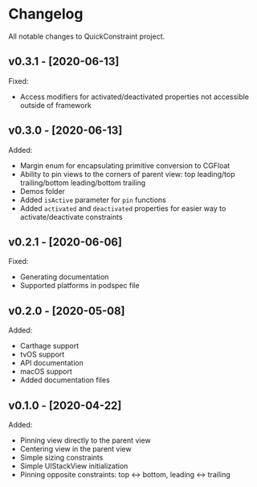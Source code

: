 # Changelog

All notable changes to QuickConstraint project.

## v0.3.1 - [2020-06-13]

Fixed:
* Access modifiers for activated/deactivated properties not accessible outside of framework

## v0.3.0 - [2020-06-13]

Added:
* Margin enum for encapsulating primitive conversion to CGFloat
* Ability to pin views to the corners of parent view: top leading/top trailing/bottom leading/bottom trailing
* Demos folder
* Added `isActive` parameter for `pin` functions
* Added `activated` and `deactivated` properties for easier way to activate/deactivate constraints

## v0.2.1 - [2020-06-06]

Fixed:
* Generating documentation
* Supported platforms in podspec file

## v0.2.0 - [2020-05-08]

Added:
* Carthage support
* tvOS support
* API documentation
* macOS support
* Added documentation files

## v0.1.0 - [2020-04-22]

Added:
* Pinning view directly to the parent view
* Centering view in the parent view
* Simple sizing constraints
* Simple UIStackView initialization
* Pinning opposite constraints: top <-> bottom, leading <->  trailing
